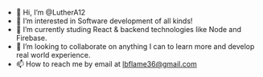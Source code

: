 - 👋 Hi, I’m @LutherA12
- 👀 I’m interested in Software development of all kinds!
- 🌱 I’m currently studing React & backend technologies like Node and Firebase.
- 💞️ I’m looking to collaborate on anything I can to learn more and develop real world experience.
- 📫 How to reach me by email at lbflame36@gmail.com 
